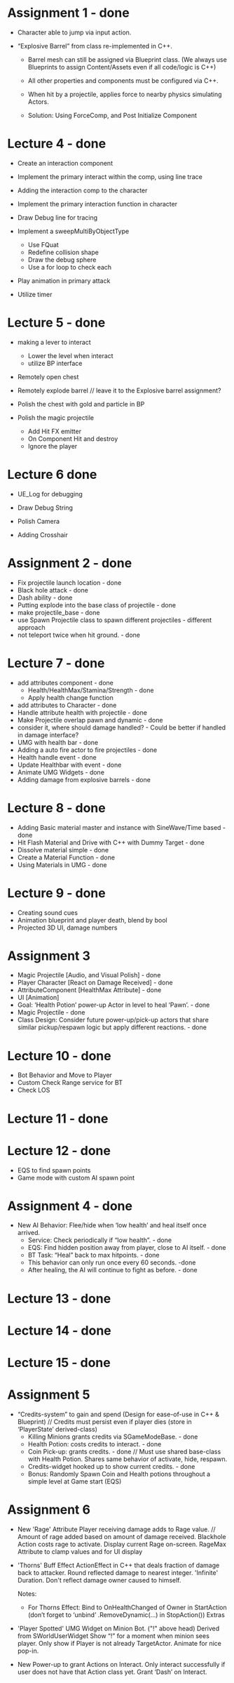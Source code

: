 # Assignment 1 - done
- Character able to jump via input action.

- “Explosive Barrel” from class re-implemented in C++.
	- Barrel mesh can still be assigned via Blueprint class. (We always use Blueprints to assign Content/Assets even if all code/logic is C++)
	- All other properties and components must be configured via C++.
	- When hit by a projectile, applies force to nearby physics simulating Actors.

	- Solution: Using ForceComp, and Post Initialize Component



# Lecture 4 - done
- Create an interaction component
- Implement the primary interact within the comp, using line trace
- Adding the interaction comp to the character
- Implement the primary interaction function in character
- Draw Debug line for tracing

- Implement a sweepMultiByObjectType
	- Use FQuat
	- Redefine collision shape
	- Draw the debug sphere
	- Use a for loop to check each

- Play animation in primary attack
- Utilize timer



# Lecture 5 - done
- making a lever to interact
	- Lower the level when interact
	- utilize BP interface

- Remotely open chest
- Remotely explode barrel // leave it to the Explosive barrel assignment?
- Polish the chest with gold and particle in BP

- Polish the magic projectile
	- Add Hit FX emitter
	- On Component Hit and destroy
	- Ignore the player



# Lecture 6 done
- UE_Log for debugging
- Draw Debug String

- Polish Camera
- Adding Crosshair



# Assignment 2 - done
- Fix projectile launch location - done
- Black hole attack - done
- Dash ability - done
- Putting explode into the base class of projectile - done
- make projectile_base - done
- use Spawn Projectile class to spawn different projectiles - different approach
- not teleport twice when hit ground. - done



# Lecture 7 - done
- add attributes component - done
    - Health/HealthMax/Stamina/Strength - done
    - Apply health change function
- add attributes to Character - done
- Handle attribute health with projectile - done
- Make Projectile overlap pawn and dynamic - done
- consider it, where should damage handled? - Could be better if handled in damage interface?
- UMG with health bar - done
- Adding a auto fire actor to fire projectiles - done
- Health handle event - done
- Update Healthbar with event - done
- Animate UMG Widgets - done
- Adding damage from explosive barrels - done



# Lecture 8 - done
- Adding Basic material master and instance with SineWave/Time based - done
- Hit Flash Material and Drive with C++ with Dummy Target - done
- Dissolve material simple - done
- Create a Material Function - done
- Using Materials in UMG - done



# Lecture 9 - done
- Creating sound cues
- Animation blueprint and player death, blend by bool
- Projected 3D UI, damage numbers



# Assignment 3
- Magic Projectile [Audio, and Visual Polish] - done
- Player Character [React on Damage Received] - done
- AttributeComponent [HealthMax Attribute] - done
- UI [Animation]
- Goal: ‘Health Potion’ power-up Actor in level to heal ‘Pawn’. - done
- Magic Projectile - done
- Class Design: Consider future power-up/pick-up actors that share similar pickup/respawn logic but apply different reactions. - done



# Lecture 10 - done
- Bot Behavior and Move to Player
- Custom Check Range service for BT
- Check LOS



# Lecture 11 - done

# Lecture 12 - done
- EQS to find spawn points
- Game mode with custom AI spawn point

# Assignment 4 - done
- New AI Behavior: Flee/hide when ‘low health’ and heal itself once arrived. 
  - Service: Check periodically if “low health”. - done
  - EQS: Find hidden position away from player, close to AI itself. - done
  - BT Task: “Heal” back to max hitpoints. - done
  - This behavior can only run once every 60 seconds. -done
  - After healing, the AI will continue to fight as before. - done

# Lecture 13 - done

# Lecture 14 - done

# Lecture 15 - done

# Assignment 5
- “Credits-system” to gain and spend (Design for ease-of-use in C++ & Blueprint) // Credits must persist even if player dies (store in ‘PlayerState’ derived-class)
	- Killing Minions grants credits via SGameModeBase. - done
	- Health Potion: costs credits to interact. - done
	- Coin Pick-up: grants credits. - done // Must use shared base-class with Health Potion. Shares same behavior of activate, hide, respawn.
	- Credits-widget hooked up to show current credits. - done
	- Bonus: Randomly Spawn Coin and Health potions throughout a simple level at Game start (EQS)

# Assignment 6

- New 'Rage' Attribute
	Player receiving damage adds to Rage value. // Amount of rage added based on amount of damage received.
	Blackhole Action costs rage to activate.
	Display current Rage on-screen.
	RageMax Attribute to clamp values and for UI display

- 'Thorns' Buff Effect
	ActionEffect in C++ that deals fraction of damage back to attacker.
	Round reflected damage to nearest integer.
	'Infinite' Duration.
	Don't reflect damage owner caused to himself.

	Notes:
	- For Thorns Effect: Bind to OnHealthChanged of Owner in StartAction (don’t forget to ‘unbind’ .RemoveDynamic(...) in StopAction())
	Extras

- 'Player Spotted' UMG Widget on Minion Bot. ("!" above head)
	Derived from SWorldUserWidget
	Show “!” for a moment when minion sees player. 
	Only show if Player is not already TargetActor.
	Animate for nice pop-in.
	
- New Power-up to grant Actions on Interact.
	Only interact successfully if user does not have that Action class yet.
	Grant ‘Dash’ on Interact.
